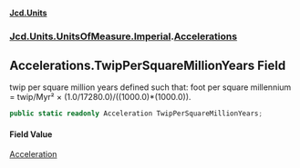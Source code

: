 #### [Jcd.Units](index 'index')
### [Jcd.Units.UnitsOfMeasure.Imperial](Jcd.Units.UnitsOfMeasure.Imperial 'Jcd.Units.UnitsOfMeasure.Imperial').[Accelerations](Accelerations 'Jcd.Units.UnitsOfMeasure.Imperial.Accelerations')

## Accelerations.TwipPerSquareMillionYears Field

twip per square million years defined such that: foot per square millennium = twip/Myr² ×
(1.0/17280.0)/((1000.0)*(1000.0)).

```csharp
public static readonly Acceleration TwipPerSquareMillionYears;
```

#### Field Value
[Acceleration](Acceleration 'Jcd.Units.UnitTypes.Acceleration')